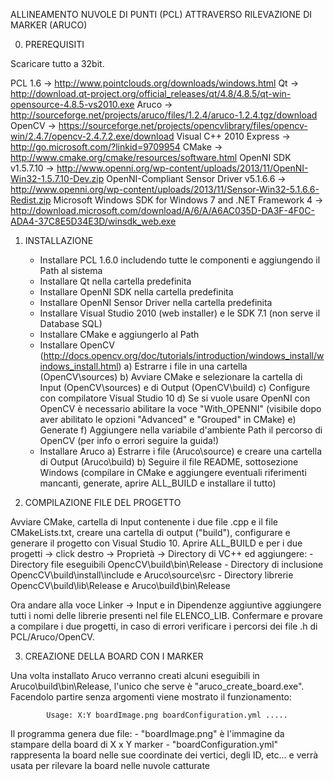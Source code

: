 

ALLINEAMENTO NUVOLE DI PUNTI (PCL) ATTRAVERSO RILEVAZIONE DI MARKER (ARUCO)


0) PREREQUISITI

Scaricare tutto a 32bit.

PCL 1.6 -> http://www.pointclouds.org/downloads/windows.html
Qt -> http://download.qt-project.org/official_releases/qt/4.8/4.8.5/qt-win-opensource-4.8.5-vs2010.exe
Aruco -> http://sourceforge.net/projects/aruco/files/1.2.4/aruco-1.2.4.tgz/download
OpenCV -> https://sourceforge.net/projects/opencvlibrary/files/opencv-win/2.4.7/opencv-2.4.7.2.exe/download
Visual C++ 2010 Express -> http://go.microsoft.com/?linkid=9709954 
CMake -> http://www.cmake.org/cmake/resources/software.html
OpenNI SDK v1.5.7.10 -> http://www.openni.org/wp-content/uploads/2013/11/OpenNI-Win32-1.5.7.10-Dev.zip
OpenNI-Compliant Sensor Driver v5.1.6.6 -> http://www.openni.org/wp-content/uploads/2013/11/Sensor-Win32-5.1.6.6-Redist.zip
Microsoft Windows SDK for Windows 7 and .NET Framework 4 -> http://download.microsoft.com/download/A/6/A/A6AC035D-DA3F-4F0C-ADA4-37C8E5D34E3D/winsdk_web.exe



1) INSTALLAZIONE

	- Installare PCL 1.6.0 includendo tutte le componenti e aggiungendo il Path al sistema
	- Installare Qt nella cartella predefinita
	- Installare OpenNI SDK nella cartella predefinita
	- Installare OpenNI Sensor Driver nella cartella predefinita
	- Installare Visual Studio 2010 (web installer) e le SDK 7.1 (non serve il Database SQL)
	- Installare CMake e aggiungerlo al Path
	- Installare OpenCV (http://docs.opencv.org/doc/tutorials/introduction/windows_install/windows_install.html)
		a) Estrarre i file in una cartella (OpenCV\sources)
		b) Avviare CMake e selezionare la cartella di Input (OpenCV\sources) e di Output (OpenCV\build)
		c) Configure con compilatore Visual Studio 10
		d) Se si vuole usare OpenNI con OpenCV è necessario abilitare la voce "With_OPENNI" (visibile dopo aver abilitato le opzioni "Advanced" e "Grouped" in CMake)
		e) Generate
		f) Aggiungere nella variabile d'ambiente Path il percorso di OpenCV (per info o errori seguire la guida!)
	- Installare Aruco 
		a) Estrarre i file (Aruco\source) e creare una cartella di Output (Aruco\build)
		b) Seguire il file README, sottosezione Windows (compilare in CMake  e aggiungere eventuali riferimenti mancanti, generate, aprire ALL_BUILD e installare il tutto)
		
		
		
2) COMPILAZIONE FILE DEL PROGETTO

Avviare CMake, cartella di Input contenente i due file .cpp e il file CMakeLists.txt, creare una cartella di output ("build"), configurare e generare il progetto con Visual Studio 10.
Aprire ALL_BUILD e per i due progetti -> click destro -> Proprietà -> Directory di VC++ ed aggiungere:
	- Directory file eseguibili			OpencCV\build\bin\Release 
	- Directory di inclusione			OpencCV\build\install\include e Aruco\source\src
	- Directory librerie				OpencCV\build\lib\Release e Aruco\build\bin\Release
	
Ora andare alla voce Linker -> Input e in Dipendenze aggiuntive aggiungere tutti i nomi delle librerie presenti nel file ELENCO_LIB.
Confermare e provare a compilare i due progetti, in caso di errori verificare i percorsi dei file .h di PCL/Aruco/OpenCV.



3) CREAZIONE DELLA BOARD CON I MARKER

Una volta installato Aruco verranno creati alcuni eseguibili in Aruco\build\bin\Release, l'unico che serve è "aruco_create_board.exe".
Facendolo partire senza argomenti viene mostrato il funzionamento:

			Usage: X:Y boardImage.png boardConfiguration.yml .....
			
Il programma genera due file:
	- "boardImage.png" è l'immagine da stampare della board di X x Y marker
	- "boardConfiguration.yml" rappresenta la board nelle sue coordinate dei vertici, degli ID, etc... e verrà usata per rilevare la board nelle nuvole catturate









